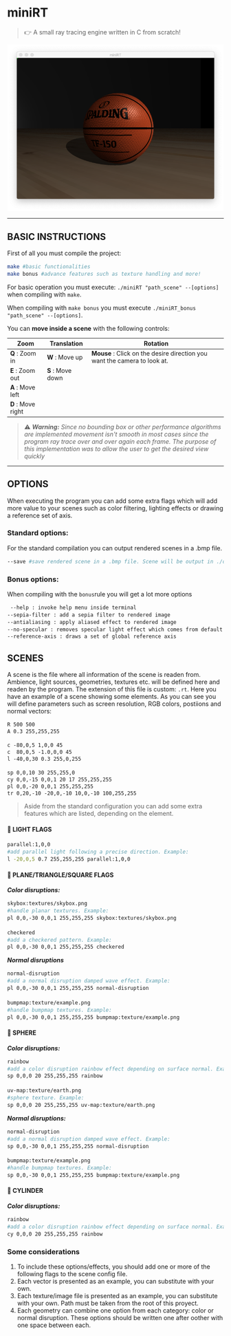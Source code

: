 # miniRT

> 👉 A small ray tracing engine written in C from scratch!

![picture alt](rendered_images/spalding.png "hello world!")

--- 

## BASIC INSTRUCTIONS

First of all you must compile the project:
``` bash
make #basic functionalities
make bonus #advance features such as texture handling and more!
``` 
For basic operation you must execute: `./miniRT "path_scene" --[options]` when compiling with `make`.

When compiling with `make bonus` you must execute `./miniRT_bonus "path_scene" --[options]`.

You can **move inside a scene** with the following controls:

Zoom | Translation | Rotation
--- | --- | ---
**Q** : Zoom in | **W** : Move up | **Mouse** : Click on the desire direction you want the camera to look at.
**E** : Zoom out | **S** : Move down
 | **A** : Move left
 | **D** : Move right

> :warning: _**Warning:** Since no bounding box or other performance algorithms are implemented movement isn't smooth in most cases since the program ray trace over and over again each frame. The purpose of this implementation was to allow the user to get the desired view quickly_ 
---
## OPTIONS
When executing the program you can add some extra flags which will add more value to your scenes such as color filtering, lighting effects or drawing a reference set of axis.

### Standard options:
For the standard compilation you can output rendered scenes in a .bmp file.
``` bash
--save #save rendered scene in a .bmp file. Scene will be output in ./output_bmp folder
```


### Bonus options:
When compiling with the `bonus`rule you will get a lot more options
```bash
 --help : invoke help menu inside terminal
--sepia-filter : add a sepia filter to rendered image 
--antialiasing : apply aliased effect to rendered image
--no-specular : removes specular light effect which comes from default
--reference-axis : draws a set of global reference axis
``` 

## SCENES
A scene is the file where all information of the scene is readen from. Ambience, light sources, geometries, textures etc. will be defined here and readen by the program. The extension of this file is custom: `.rt`. Here you have an example of a scene showing some elements. As you can see you will define parameters such as screen resolution, RGB colors, postiions and normal vectors:

```
R 500 500
A 0.3 255,255,255

c -80,0,5 1,0,0 45
c  80,0,5 -1.0,0,0 45
l -40,0,30 0.3 255,0,255

sp 0,0,10 30 255,255,0
cy 0,0,-15 0,0,1 20 17 255,255,255
pl 0,0,-20 0,0,1 255,255,255
tr 0,20,-10 -20,0,-10 10,0,-10 100,255,255
```

> Aside from the standard configuration you can add some extra features which are listed, depending on the element.

#### :flashlight: LIGHT FLAGS
```bash
parallel:1,0,0
#add parallel light following a precise direction. Example:
l -20,0,5 0.7 255,255,255 parallel:1,0,0
```
#### :triangular_ruler: PLANE/TRIANGLE/SQUARE FLAGS

___Color disruptions:___
```bash    
skybox:textures/skybox.png 
#handle planar textures. Example:
pl 0,0,-30 0,0,1 255,255,255 skybox:textures/skybox.png

checkered
#add a checkered pattern. Example:
pl 0,0,-30 0,0,1 255,255,255 checkered
```
___Normal disruptions___
```bash
normal-disruption  
#add a normal disruption damped wave effect. Example:
pl 0,0,-30 0,0,1 255,255,255 normal-disruption

bumpmap:texture/example.png 
#handle bumpmap textures. Example:
pl 0,0,-30 0,0,1 255,255,255 bumpmap:texture/example.png
```

#### :basketball: SPHERE

___Color disruptions:___
```bash
rainbow
#add a color disruption rainbow effect depending on surface normal. Example:
sp 0,0,0 20 255,255,255 rainbow

uv-map:texture/earth.png
#sphere texture. Example:
sp 0,0,0 20 255,255,255 uv-map:texture/earth.png
```

___Normal disruptions:___
```bash    
normal-disruption
#add a normal disruption damped wave effect. Example:
sp 0,0,-30 0,0,1 255,255,255 normal-disruption

bumpmap:texture/example.png
#handle bumpmap textures. Example:
sp 0,0,-30 0,0,1 255,255,255 bumpmap:texture/example.png
```
#### :straight_ruler: CYLINDER

___Color disruptions:___
```bash
rainbow
#add a color disruption rainbow effect depending on surface normal. Example:
cy 0,0,0 20 255,255,255 rainbow
```

### Some considerations

1. To include these options/effects, you should add one or more of the following flags to the scene config file.
2. Each vector is presented as an example, you can substitute with your own.
3. Each texture/image file is presented as an example, you can substitute with your own. Path must be taken from the root of this proyect.
4. Each geometry can combine one option from each category: color or normal disruption. These options should be written one after oother with one space between each.
